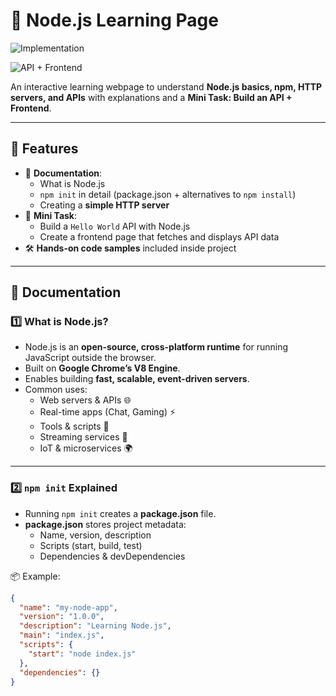 # 📘 Node.js Learning Page



![Implementation](https://res.cloudinary.com/doxmvuss9/image/upload/v1756263867/link-generator/t5w8xirehxgcvcbbuuui.png)

![API + Frontend](https://res.cloudinary.com/doxmvuss9/image/upload/v1756263867/link-generator/t5w8xirehxgcvcbbuuui.png)

An interactive learning webpage to understand **Node.js basics, npm, HTTP servers, and APIs** with explanations and a **Mini Task: Build an API + Frontend**.

---

## 🚀 Features
- 📖 **Documentation**:
  - What is Node.js
  - `npm init` in detail (package.json + alternatives to `npm install`)
  - Creating a **simple HTTP server**
- 🎯 **Mini Task**:
  - Build a `Hello World` API with Node.js
  - Create a frontend page that fetches and displays API data
- 🛠 **Hands-on code samples** included inside project

---

## 📖 Documentation

### 1️⃣ What is Node.js?
- Node.js is an **open-source, cross-platform runtime** for running JavaScript outside the browser.
- Built on **Google Chrome’s V8 Engine**.
- Enables building **fast, scalable, event-driven servers**.
- Common uses:
  - Web servers & APIs 🌐
  - Real-time apps (Chat, Gaming) ⚡
  - Tools & scripts 🔧
  - Streaming services 🎥
  - IoT & microservices 🌍

---

### 2️⃣ `npm init` Explained
- Running `npm init` creates a **package.json** file.
- **package.json** stores project metadata:
  - Name, version, description
  - Scripts (start, build, test)
  - Dependencies & devDependencies

📦 Example:
```json
{
  "name": "my-node-app",
  "version": "1.0.0",
  "description": "Learning Node.js",
  "main": "index.js",
  "scripts": {
    "start": "node index.js"
  },
  "dependencies": {}
}
```